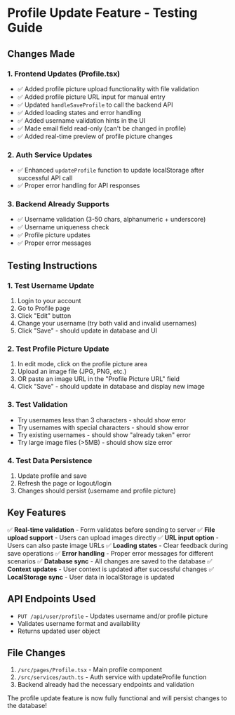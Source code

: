 # Profile Update Feature - Testing Guide

## Changes Made

### 1. **Frontend Updates (Profile.tsx)**
- ✅ Added profile picture upload functionality with file validation
- ✅ Added profile picture URL input for manual entry
- ✅ Updated `handleSaveProfile` to call the backend API
- ✅ Added loading states and error handling
- ✅ Added username validation hints in the UI
- ✅ Made email field read-only (can't be changed in profile)
- ✅ Added real-time preview of profile picture changes

### 2. **Auth Service Updates**
- ✅ Enhanced `updateProfile` function to update localStorage after successful API call
- ✅ Proper error handling for API responses

### 3. **Backend Already Supports**
- ✅ Username validation (3-50 chars, alphanumeric + underscore)
- ✅ Username uniqueness check
- ✅ Profile picture updates
- ✅ Proper error messages

## Testing Instructions

### 1. **Test Username Update**
1. Login to your account
2. Go to Profile page
3. Click "Edit" button
4. Change your username (try both valid and invalid usernames)
5. Click "Save" - should update in database and UI

### 2. **Test Profile Picture Update**
1. In edit mode, click on the profile picture area
2. Upload an image file (JPG, PNG, etc.)
3. OR paste an image URL in the "Profile Picture URL" field
4. Click "Save" - should update in database and display new image

### 3. **Test Validation**
- Try usernames less than 3 characters - should show error
- Try usernames with special characters - should show error
- Try existing usernames - should show "already taken" error
- Try large image files (>5MB) - should show size error

### 4. **Test Data Persistence**
1. Update profile and save
2. Refresh the page or logout/login
3. Changes should persist (username and profile picture)

## Key Features

✅ **Real-time validation** - Form validates before sending to server
✅ **File upload support** - Users can upload images directly
✅ **URL input option** - Users can also paste image URLs
✅ **Loading states** - Clear feedback during save operations
✅ **Error handling** - Proper error messages for different scenarios
✅ **Database sync** - All changes are saved to the database
✅ **Context updates** - User context is updated after successful changes
✅ **LocalStorage sync** - User data in localStorage is updated

## API Endpoints Used

- `PUT /api/user/profile` - Updates username and/or profile picture
- Validates username format and availability
- Returns updated user object

## File Changes

1. `/src/pages/Profile.tsx` - Main profile component
2. `/src/services/auth.ts` - Auth service with updateProfile function
3. Backend already had the necessary endpoints and validation

The profile update feature is now fully functional and will persist changes to the database!
